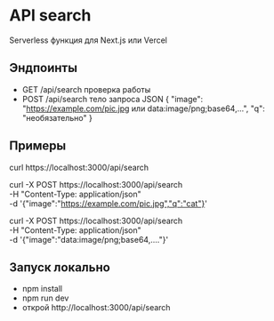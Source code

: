# API search

Serverless функция для Next.js или Vercel

## Эндпоинты
- GET /api/search проверка работы
- POST /api/search тело запроса JSON
  {
    "image": "https://example.com/pic.jpg или data:image/png;base64,...",
    "q": "необязательно"
  }

## Примеры
curl https://localhost:3000/api/search

curl -X POST https://localhost:3000/api/search \
  -H "Content-Type: application/json" \
  -d '{"image":"https://example.com/pic.jpg","q":"cat"}'

curl -X POST https://localhost:3000/api/search \
  -H "Content-Type: application/json" \
  -d '{"image":"data:image/png;base64,...."}'

## Запуск локально
- npm install
- npm run dev
- открой http://localhost:3000/api/search
